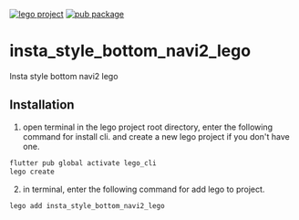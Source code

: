 [![lego project](https://img.shields.io/badge/powered%20by-lego-blue?logo=github)](https://github.com/melodysdreamj/lego)
[![pub package](https://img.shields.io/pub/v/insta_style_bottom_navi2_lego.svg)](https://pub.dartlang.org/packages/insta_style_bottom_navi2_lego)

# insta_style_bottom_navi2_lego
Insta style bottom navi2 lego

##  Installation
1. open terminal in the lego project root directory, enter the following command for install cli.
   and create a new lego project if you don't have one.
```bash
flutter pub global activate lego_cli
lego create
```
2. in terminal, enter the following command for add lego to project.
```bash
lego add insta_style_bottom_navi2_lego
```
